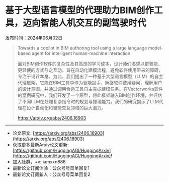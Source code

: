 # 基于大型语言模型的代理助力BIM创作工具，迈向智能人机交互的副驾驶时代
发布时间：2024年06月02日


> Towards a copilot in BIM authoring tool using a large language model-based agent for intelligent human-machine interaction
>
> 面对BIM创作软件的复杂性及其高昂的学习成本，设计师们渴望以更智能、更轻便的方式与之互动，旨在自动化建模流程，避免软件使用带来的障碍，专注于设计本身。为此，我们提出了一种基于大型语言模型（LLM）的自主代理框架，它能在BIM工具中作为智能副手，解答软件使用疑问，理解用户的设计意图，并通过调用合适工具自主完成建模任务。在Vectorworks软件的案例研究中，我们开发了一个原型，将此框架融入BIM创作环境，并评估了不同LLM在处理复杂指令时的规划与推理能力。我们的研究揭示了LLM代理在设计自动化和智能交互领域的巨大潜力。
>
> https://arxiv.org/abs/2406.16903


<hr />

- 论文原文: [https://arxiv.org/abs/2406.16903](https://arxiv.org/abs/2406.16903)
- 获取更多最新Arxiv论文更新: [https://github.com/HuggingAGI/HuggingArxiv](https://github.com/HuggingAGI/HuggingArxiv)!
- 加入社群，+v: iamxxn886
- 最新论文订阅体验：公众号号菜单回复1
- 最新论文订阅新人：公众号号菜单回复2
